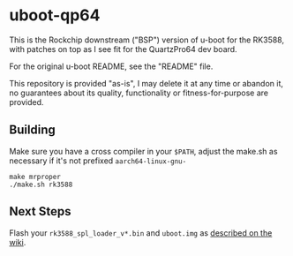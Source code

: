 uboot-qp64
==========

This is the Rockchip downstream ("BSP") version of u-boot for the RK3588,
with patches on top as I see fit for the QuartzPro64 dev board.

For the original u-boot README, see the "README" file.

This repository is provided "as-is", I may delete it at any time or abandon it,
no guarantees about its quality, functionality or fitness-for-purpose are
provided.

## Building

Make sure you have a cross compiler in your `$PATH`, adjust the make.sh as
necessary if it's not prefixed `aarch64-linux-gnu-`

```
make mrproper
./make.sh rk3588
```

## Next Steps

Flash your `rk3588_spl_loader_v*.bin` and `uboot.img` as
[described on the wiki](https://wiki.pine64.org/wiki/QuartzPro64_Development#U-Boot_+_Kernel_On_SD,_RootFS_On_eMMC).
